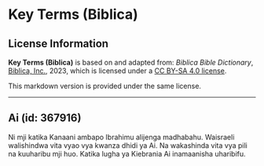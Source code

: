 # Key Terms (Biblica)

## License Information

**Key Terms (Biblica)** is based on and adapted from: _Biblica Bible Dictionary_, [Biblica, Inc.](https://www.biblica.com/), 2023, which is licensed under a [CC BY-SA 4.0 license](https://creativecommons.org/licenses/by-sa/4.0/legalcode.en).

This markdown version is provided under the same license.



--------------------------------

## Ai (id: 367916)

Ni mji katika Kanaani ambapo Ibrahimu alijenga madhabahu. Waisraeli walishindwa vita vyao vya kwanza dhidi ya Ai. Na wakashinda vita vya pili na kuuharibu mji huo. Katika lugha ya Kiebrania Ai inamaanisha uharibifu.


